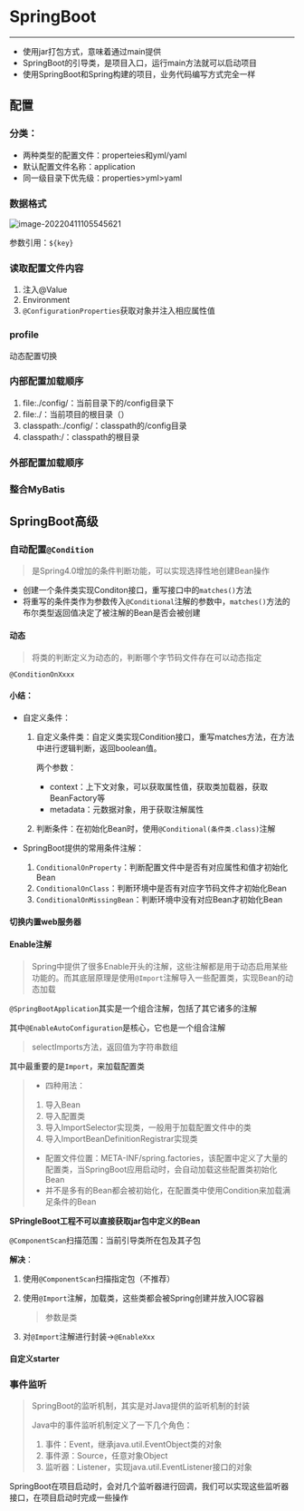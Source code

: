 # SpringBoot

---

* 使用jar打包方式，意味着通过main提供
* SpringBoot的引导类，是项目入口，运行main方法就可以启动项目
* 使用SpringBoot和Spring构建的项目，业务代码编写方式完全一样



## 配置

### 分类：

* 两种类型的配置文件：properteies和yml/yaml
* 默认配置文件名称：application
* 同一级目录下优先级：properties>yml>yaml

### 数据格式

![image-20220411105545621](C:\Users\yaosu\AppData\Roaming\Typora\typora-user-images\image-20220411105545621.png)

参数引用：`${key}`

### 读取配置文件内容

1. 注入@Value
2. Environment
3. `@ConfigurationProperties`获取对象并注入相应属性值

### profile

动态配置切换

### 内部配置加载顺序

1. file:./config/：当前目录下的/config目录下
2. file:./：当前项目的根目录（）
3. classpath:./config/：classpath的/config目录
4. classpath:/：classpath的根目录

### 外部配置加载顺序

### 整合MyBatis

## SpringBoot高级

### 自动配置`@Condition`

> 是Spring4.0增加的条件判断功能，可以实现选择性地创建Bean操作

* 创建一个条件类实现Conditon接口，重写接口中的`matches()`方法
* 将重写的条件类作为参数传入`@Conditional`注解的参数中，`matches()`方法的布尔类型返回值决定了被注解的Bean是否会被创建

#### 动态

> 将类的判断定义为动态的，判断哪个字节码文件存在可以动态指定

`@ConditionOnXxxx`

#### 小结：

* 自定义条件：

  1. 自定义条件类：自定义类实现Condition接口，重写matches方法，在方法中进行逻辑判断，返回boolean值。

     两个参数：

     * context：上下文对象，可以获取属性值，获取类加载器，获取BeanFactory等
     * metadata：元数据对象，用于获取注解属性

  2. 判断条件：在初始化Bean时，使用`@Conditional(条件类.class)`注解

* SpringBoot提供的常用条件注解：

  1. `ConditionalOnProperty`：判断配置文件中是否有对应属性和值才初始化Bean
  2. `ConditionalOnClass`：判断环境中是否有对应字节码文件才初始化Bean
  3. `ConditionalOnMissingBean`：判断环境中没有对应Bean才初始化Bean

#### 切换内置web服务器

#### Enable注解

> Spring中提供了很多Enable开头的注解，这些注解都是用于动态启用某些功能的。而其底层原理是使用`@Import`注解导入一些配置类，实现Bean的动态加载

`@SpringBootApplication`其实是一个组合注解，包括了其它诸多的注解

其中`@EnableAutoConfiguration`是核心，它也是一个组合注解

> selectImports方法，返回值为字符串数组

其中最重要的是`Import`，来加载配置类

> * 四种用法：
>
> 1. 导入Bean
> 2. 导入配置类
> 3. 导入ImportSelector实现类，一般用于加载配置文件中的类
> 4. 导入ImportBeanDefinitionRegistrar实现类
>
> * 配置文件位置：META-INF/spring.factories，该配置中定义了大量的配置类，当SpringBoot应用启动时，会自动加载这些配置类初始化Bean
> * 并不是多有的Bean都会被初始化，在配置类中使用Condition来加载满足条件的Bean

**SPringleBoot工程不可以直接获取jar包中定义的Bean**

`@ComponentScan`扫描范围：当前引导类所在包及其子包

**解决**：

1. 使用`@ComponentScan`扫描指定包（不推荐）

2. 使用`@Import`注解，加载类，这些类都会被Spring创建并放入IOC容器

   > 参数是类

3. 对`@Import`注解进行封装->`@EnableXxx`

#### 自定义starter

### 事件监听

> SpringBoot的监听机制，其实是对Java提供的监听机制的封装
>
> Java中的事件监听机制定义了一下几个角色：
>
> 1. 事件：Event，继承java.util.EventObject类的对象
> 2. 事件源：Source，任意对象Object
> 3. 监听器：Listener，实现java.util.EventListener接口的对象

SpringBoot在项目启动时，会对几个监听器进行回调，我们可以实现这些监听器接口，在项目启动时完成一些操作












